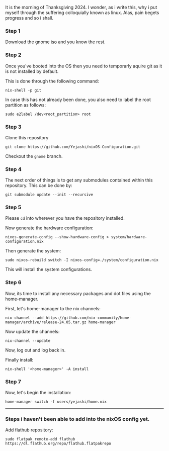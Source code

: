 It is the morning of Thanksgiving 2024. I wonder, as i write this, why i put myself through the suffering colloquially known as linux. Alas, pain begets progress and so i shall.

### Step 1
Download the gnome [iso](https://nixos.org/download/#nixos-iso) and you know the rest.

### Step 2
Once you've booted into the OS then you need to temporarly aquire git as it is not installed by default. 

This is done through the following command: 
```
nix-shell -p git
```

In case this has not already been done, you also need to label the root partition as follows: 
```
sudo e2label /dev<root_partition> root
```

### Step 3
Clone this repository 
```
git clone https://github.com/Yejashi/nixOS-Configuration.git
```

Checkout the `gnome` branch.

### Step 4
The next order of things is to get any submodules contained within this repository. This can be done by:
```
git submodule update --init --recursive
```

### Step 5
Please `cd` into wherever you have the repository installed.

Now generate the hardware configuration:
```
nixos-generate-config --show-hardware-config > system/hardware-configuration.nix
```

Then generate the system:
```
sudo nixos-rebuild switch -I nixos-config=./system/configuration.nix
```

This will install the system configurations.

### Step 6
Now, its time to install any necessary packages and dot files using the home-manager.

First, let's home-manager to the nix channels: 
```
nix-channel --add https://github.com/nix-community/home-manager/archive/release-24.05.tar.gz home-manager
```

Now update the channels: 
```
nix-channel --update
```

Now, log out and log back in.

Finally install: 
```
nix-shell '<home-manager>' -A install
```

### Step 7
Now, let's begin the installation: 
```
home-manager switch -f users/yejashi/home.nix
```

***

### Steps i haven't been able to add into the nixOS config yet.

Add flathub repository:
```
sudo flatpak remote-add flathub https://dl.flathub.org/repo/flathub.flatpakrepo
```
